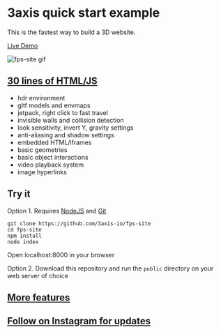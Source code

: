 # 3axis quick start example

This is the fastest way to build a 3D website.

[Live Demo](https://3axis.io/fps-site.html)

![fps-site gif](https://user-images.githubusercontent.com/41310107/225700844-f7115e34-1df7-4876-9cbb-a32c89fd5558.gif)

## [30 lines of HTML/JS](https://github.com/3axis-io/fps-site/blob/master/public/index.html)

- hdr environment
- gltf models and envmaps
- jetpack, right click to fast travel
- invisible walls and collision detection
- look sensitivity, invert Y, gravity settings
- anti-aliasing and shadow settings
- embedded HTML/iframes
- basic geometries
- basic object interactions
- video playback system
- image hyperlinks

## Try it

Option 1. Requires [NodeJS](https://nodejs.org/en/) and [Git](https://git-scm.com/)

```
git clone https://github.com/3axis-io/fps-site
cd fps-site
npm install
node index
```
Open localhost:8000 in your browser

Option 2. Download this repository and run the `public` directory on your web server of choice
## [More features](https://github.com/3axis-io/fps-site/blob/master/docs/index.md)

## [Follow on Instagram for updates](https://www.instagram.com/3axis.io/)<br><br><br>

